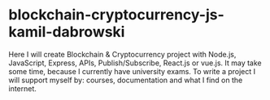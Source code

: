 # blockchain-cryptocurrency-js-kamil-dabrowski

Here I will create Blockchain & Cryptocurrency project with Node.js, JavaScript, Express, APIs, Publish/Subscribe, React.js or vue.js. It may take some time, because I currently have university exams. To write a project I will support myself by: courses, documentation and what I find on the internet.
